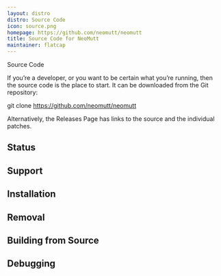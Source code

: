```yaml
---
layout: distro
distro: Source Code
icon: source.png
homepage: https://github.com/neomutt/neomutt
title: Source Code for NeoMutt
maintainer: flatcap
---
```

Source Code

If you’re a developer, or you want to be certain what you’re running, then the source code is the place to start. It can be downloaded from the Git repository:

git clone https://github.com/neomutt/neomutt

Alternatively, the Releases Page has links to the source and the individual patches.

## Status

## Support

## Installation

## Removal

## Building from Source

## Debugging

